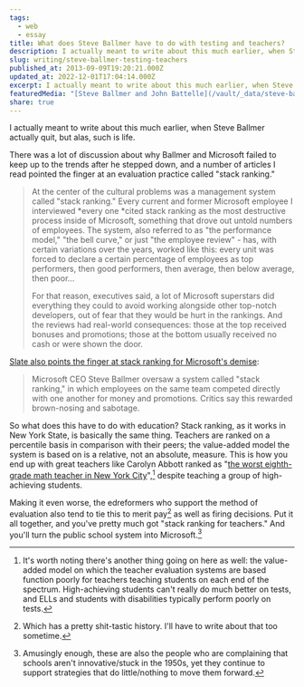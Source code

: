 ```yaml
---
tags:
  - web
  - essay
title: What does Steve Ballmer have to do with testing and teachers?
description: I actually meant to write about this much earlier, when Steve Ballmer actually quit, but alas, such is life. There was a lot of discussion about why Ballmer and Microsoft failed to keep up to the trends after he stepped down, and a number of articles I read pointed the finger at an evaluation practice \[…]
slug: writing/steve-ballmer-testing-teachers
published_at: 2013-09-09T19:20:21.000Z
updated_at: 2022-12-01T17:04:14.000Z
excerpt: I actually meant to write about this much earlier, when Steve Ballmer actually quit, but alas, such is life. There was a lot of discussion about why Ballmer and Microsoft failed to keep up to the trends after he stepped down, and a number of articles I read pointed the finger at an evaluation practice \[…]
featuredMedia: "[Steve Ballmer and John Battelle](/vault/_data/steve-baller-and-john-battelle)"
share: true
---
```


I actually meant to write about this much earlier, when Steve Ballmer actually quit, but alas, such is life.

There was a lot of discussion about why Ballmer and Microsoft failed to keep up to the trends after he stepped down, and a number of articles I read pointed the finger at an evaluation practice called "stack ranking."

> At the center of the cultural problems was a management system called "stack ranking." Every current and former Microsoft employee I interviewed \*every one \*cited stack ranking as the most destructive process inside of Microsoft, something that drove out untold numbers of employees. The system, also referred to as "the performance model," "the bell curve," or just "the employee review" - has, with certain variations over the years, worked like this: every unit was forced to declare a certain percentage of employees as top performers, then good performers, then average, then below average, then poor...
>
> For that reason, executives said, a lot of Microsoft superstars did everything they could to avoid working alongside other top-notch developers, out of fear that they would be hurt in the rankings. And the reviews had real-world consequences: those at the top received bonuses and promotions; those at the bottom usually received no cash or were shown the door.

[Slate also points the finger at stack ranking for Microsoft's demise](http://www.slate.com/blogs/future_tense/2013/08/23/stack_ranking_steve_ballmer_s_employee_evaluation_system_and_microsoft_s.html):

> Microsoft CEO Steve Ballmer oversaw a system called "stack ranking," in which employees on the same team competed directly with one another for money and promotions. Critics say this rewarded brown-nosing and sabotage.

So what does this have to do with education? Stack ranking, as it works in New York State, is basically the same thing. Teachers are ranked on a percentile basis in comparison with their peers; the value-added model the system is based on is a relative, not an absolute, measure. This is how you end up with great teachers like Carolyn Abbott ranked as "[the worst eighth-grade math teacher in New York City](http://eyeoned.org/content/the-worst-eighth-grade-math-teacher-in-new-york-city_326/)",[^1] despite teaching a group of high-achieving students.

Making it even worse, the edreformers who support the method of evaluation also tend to tie this to merit pay[^2] as well as firing decisions. Put it all together, and you've pretty much got "stack ranking for teachers." And you'll turn the public school system into Microsoft.[^3]

[^1]: It's worth noting there's another thing going on here as well: the value-added model on which the teacher evaluation systems are based function poorly for teachers teaching students on each end of the spectrum. High-achieving students can't really do much better on tests, and ELLs and students with disabilities typically perform poorly on tests.

[^2]: Which has a pretty shit-tastic history. I'll have to write about that too sometime.

[^3]: Amusingly enough, these are also the people who are complaining that schools aren't innovative/stuck in the 1950s, yet they continue to support strategies that do little/nothing to move them forward.
